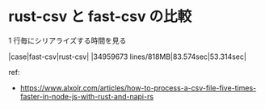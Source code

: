 # rust-csv と fast-csv の比較

1 行毎にシリアライズする時間を見る

|case|fast-csv|rust-csv|
|34959673 lines/818MB|83.574sec|53.314sec|

ref:

- https://www.alxolr.com/articles/how-to-process-a-csv-file-five-times-faster-in-node-js-with-rust-and-napi-rs
